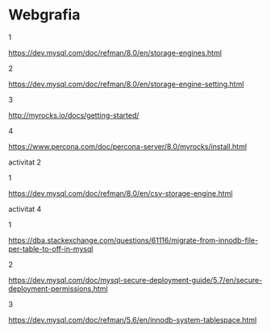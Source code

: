 # Webgrafia

1

https://dev.mysql.com/doc/refman/8.0/en/storage-engines.html

2

https://dev.mysql.com/doc/refman/8.0/en/storage-engine-setting.html

3

http://myrocks.io/docs/getting-started/

4

https://www.percona.com/doc/percona-server/8.0/myrocks/install.html

activitat 2

1

https://dev.mysql.com/doc/refman/8.0/en/csv-storage-engine.html

activitat 4

1

https://dba.stackexchange.com/questions/61116/migrate-from-innodb-file-per-table-to-off-in-mysql

2

https://dev.mysql.com/doc/mysql-secure-deployment-guide/5.7/en/secure-deployment-permissions.html

3

https://dev.mysql.com/doc/refman/5.6/en/innodb-system-tablespace.html
